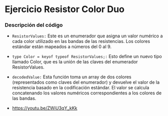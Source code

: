 # Ejercicio Resistor Color Duo

### Descripción del código

- `ResistorValues:` Este es un enumerador que asigna un valor numérico a cada color utilizado en las bandas de las resistencias. Los colores estándar están mapeados a números del 0 al 9.
- `type Color = keyof typeof ResistorValues;:` Esto define un nuevo tipo llamado Color, que es la unión de las claves del enumerador ResistorValues.
- `decodedValue:` Esta función toma un array de dos colores (representados como claves del enumerador) y devuelve el valor de la resistencia basado en la codificación estándar. El valor se calcula concatenando los valores numéricos correspondientes a los colores de las bandas.

- https://youtu.be/ZWiU3qY_kKk